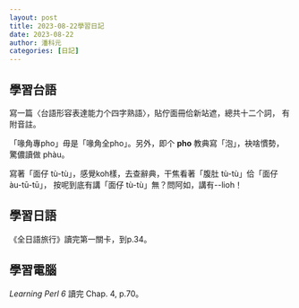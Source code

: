 ```yaml
---
layout: post
title: 2023-08-22學習日記
date: 2023-08-22
author: 潘科元
categories: [日記]
---
```

## 學習台語

寫一篇〈台語形容表達能力个四字熟語〉，貼佇面冊佮新站遮，總共十二个詞，
有附音註。

「喙角專pho」毋是「喙角全pho」。另外，即个 **pho** 教典寫「泡」，袂啥慣勢，
驚儂讀做 phàu。

寫著「面仔 tù-tù」，感覺koh樣，去查辭典，干焦看著「腹肚 tù-tù」佮「面仔 àu-tū-tū」，
按呢到底有講「面仔 tù-tù」無？問阿如，講有\--lioh！

## 學習日語

《全日語旅行》讀完第一關卡，到p.34。

## 學習電腦

*Learning Perl 6* 讀完 Chap. 4, p.70。
